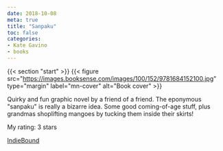 ```yaml
---
date: 2018-10-08
meta: true
title: "Sanpaku"
toc: false
categories:
- Kate Gavino
- books
---
```


{{< section "start" >}}
{{< figure src="https://images.booksense.com/images/100/152/9781684152100.jpg" type="margin" label="mn-cover" alt="Book cover" >}}

Quirky and fun graphic novel by a friend of a friend. The eponymous "sanpaku" is really a bizarre idea. Some good coming-of-age stuff, plus grandmas shoplifting mangoes by tucking them inside their skirts!

My rating: 3 stars  

[IndieBound](https://www.indiebound.org/book/9781684152100)
